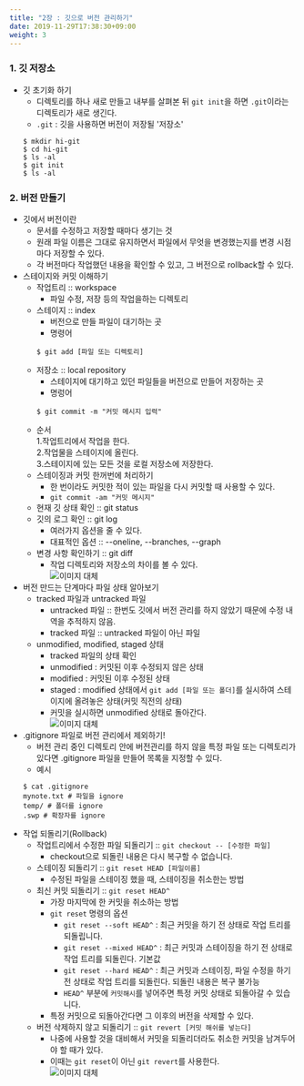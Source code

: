 ```yaml
---
title: "2장 : 깃으로 버전 관리하기"
date: 2019-11-29T17:38:30+09:00
weight: 3
---
```


### 1. 깃 저장소
- 깃 초기화 하기
    - 디렉토리를 하나 새로 만들고 내부를 살펴본 뒤 `git init`을 하면 `.git`이라는 디렉토리가 새로 생긴다.
    - `.git` : 깃을 사용하면 버전이 저장될 '저장소'
    ```
    $ mkdir hi-git
    $ cd hi-git
    $ ls -al
    $ git init
    $ ls -al
    ```

### 2. 버전 만들기
- 깃에서 버전이란
    - 문서를 수정하고 저장할 때마다 생기는 것
    - 원래 파일 이름은 그대로 유지하면서 파일에서 무엇을 변경했는지를 변경 시점마다 저장할 수 있다.
    - 각 버전마다 작업했던 내용을 확인할 수 있고, 그 버전으로 rollback할 수 있다.
- 스테이지와 커밋 이해하기
    - 작업트리 :: workspace
        - 파일 수정, 저장 등의 작업을하는 디렉토리
    - 스테이지 :: index
        - 버전으로 만들 파일이 대기하는 곳
        - 명령어
        ```
        $ git add [파일 또는 디렉토리]
        ```
    - 저장소 :: local repository
        - 스테이지에 대기하고 있던 파일들을 버전으로 만들어 저장하는 곳
        - 명렁어
        ```
        $ git commit -m "커밋 메시지 입력"
        ```
    - 순서  
        1.작업트리에서 작업을 한다.  
        2.작업물을 스테이지에 올린다.  
        3.스테이지에 있는 모든 것을 로컬 저장소에 저장한다.
    - 스테이징과 커밋 한꺼번에 처리하기
        - 한 번이라도 커밋한 적이 있는 파일을 다시 커밋할 때 사용할 수 있다.
        - `git commit -am "커밋 메시지"`
    - 현재 깃 상태 확인 :: git status
    - 깃의 로그 확인 :: git log
        - 여러가지 옵션을 줄 수 있다.
        - 대표적인 옵션 :: --oneline, --branches, --graph
    - 변경 사항 확인하기 :: git diff
        - 작업 디렉토리와 저장소의 차이를 볼 수 있다.  
    ![이미지 대체](/images/work.PNG)
- 버전 만드는 단계마다 파일 상태 알아보기
    - tracked 파일과 untracked 파일
        - untracked 파일 :: 한번도 깃에서 버전 관리를 하지 않았기 때문에 수정 내역을 추적하지 않음.
        - tracked 파일 :: untracked 파일이 아닌 파일
    - unmodified, modified, staged 상태
        - tracked 파일의 상태 확인
        - unmodified : 커밋된 이후 수정되지 않은 상태
        - modified : 커밋된 이후 수정된 상태
        - staged : modified 상태에서 `git add [파일 또는 폴더]`를 실시하여 스테이지에 올려놓은 상태(커밋 직전의 상태)
        - 커밋을 실시하면 unmodified 상태로 돌아간다.  
    ![이미지 대체](/images/untracked.PNG)
- .gitignore 파일로 버전 관리에서 제외하기!
    - 버전 관리 중인 디렉토리 안에 버전관리를 하지 않을 특정 파일 또는 디렉토리가 있다면 .gitignore 파일을 만들어 목록을 지정할 수 있다.
    - 예시
    ```
    $ cat .gitignore
    mynote.txt # 파일을 ignore
    temp/ # 폴더를 ignore
    .swp # 확장자를 ignore
    ```
- 작업 되돌리기(Rollback)
    - 작업트리에서 수정한 파일 되돌리기 :: `git checkout -- [수정한 파일]`
        - checkout으로 되돌린 내용은 다시 복구할 수 없습니다.
    - 스테이징 되돌리기 :: `git reset HEAD [파일이름]`
        - 수정된 파일을 스테이징 했을 때, 스테이징을 취소한는 방법
    - 최신 커밋 되돌리기 :: `git reset HEAD^`
        - 가장 마지막에 한 커밋을 취소하는 방법
        - `git reset` 명령의 옵션
            - `git reset --soft HEAD^` : 최근 커밋을 하기 전 상태로 작업 트리를 되돌립니다.
            - `git reset --mixed HEAD^` : 최근 커밋과 스테이징을 하기 전 상태로 작업 트리를 되돌린다. 기본값
            - `git reset --hard HEAD^` : 최근 커밋과 스테이징, 파일 수정을 하기 전 상태로 작업 트리를 되돌린다. 되돌린 내용은 복구 불가능
            - `HEAD^` 부분에 `커밋해시`를 넣어주면 특정 커밋 상태로 되돌아갈 수 있습니다.
        - 특정 커밋으로 되돌아간다면 그 이후의 버전을 삭제할 수 있다.
    - 버전 삭제하지 않고 되돌리기 :: `git revert [커밋 해쉬를 넣는다]`
        - 나중에 사용할 것을 대비해서 커밋을 되돌리더라도 취소한 커밋을 남겨두어야 할 때가 있다.
        - 이때는 `git reset`이 아닌 `git revert`를 사용한다.  
    ![이미지 대체](/images/work.PNG)